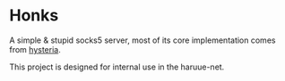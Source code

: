 Honks
================

A simple & stupid socks5 server, most of its core implementation comes from [hysteria](https://github.com/HyNetwork/hysteria).

This project is designed for internal use in the haruue-net.
